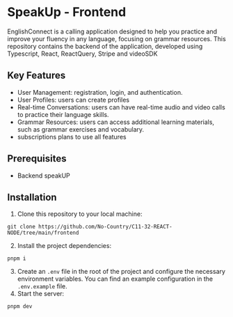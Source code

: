 # SpeakUp - Frontend

EnglishConnect is a calling application designed to help you practice and improve your fluency in any language, focusing on grammar resources. This repository contains the backend of the application, developed using Typescript, React, ReactQuery, Stripe and videoSDK

## Key Features

- User Management: registration, login, and authentication.
- User Profiles: users can create profiles
- Real-time Conversations: users can have real-time audio and video calls to practice their language skills.
- Grammar Resources: users can access additional learning materials, such as grammar exercises and vocabulary.
- subscriptions plans to use all features

## Prerequisites

- Backend speakUP

## Installation

1. Clone this repository to your local machine:

```
git clone https://github.com/No-Country/C11-32-REACT-NODE/tree/main/frontend
```

2. Install the project dependencies:

```
pnpm i
```

3. Create an `.env` file in the root of the project and configure the necessary environment variables. You can find an example configuration in the `.env.example` file.
4. Start the server:

```
pnpm dev
```
